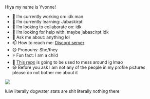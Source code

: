 Hiya my name is Yvonne!

- 🔭 I’m currently working on: idk man
- 🌱 I’m currently learning: Jabaskirpt
- 👯 I’m looking to collaborate on: idk
- 🤔 I’m looking for help with: maybe jabascirpt idk
- 💬 Ask me about: anything lol
- 📫 How to reach me: [Discord server](https://discord.gg/)
- 😄 Pronouns: She/they
- ⚡ Fun fact: I am a child
- 🌸 [This repo](https://github.com/crytorr/crytorr) is going to be used to mess around ig lmao
- 😃 Before you ask I am not any of the people in my profile pictures please do not bother me about it

<img src= "https://github-readme-stats.vercel.app/api?username=crytorr&&show_icons=true&title_color=ffffff&icon_color=bb2acf&text_color=daf7dc&bg_color=151515">

  lulw literally dogwater stats are shit literally nothing there
